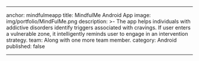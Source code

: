 ---
anchor: mindfulmeapp
title: MindfulMe Android App
image: img/portfolio/MindFulMe.png
description: >-
	The app helps individuals with addictive disorders identify triggers associated with cravings. If user enters a vulnerable zone, it intelligently reminds user to engage in an intervention strategy.
team: Along with one more team member.
category: Android
published: false
___ 